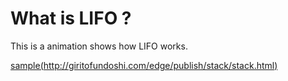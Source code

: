 # What is LIFO ?

This is a animation shows how LIFO works.

[sample(http://giritofundoshi.com/edge/publish/stack/stack.html)](http://giritofundoshi.com/edge/publish/stack/stack.html)